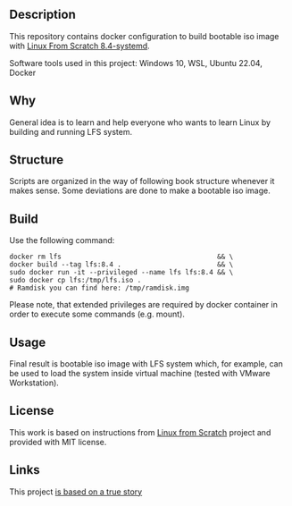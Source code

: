 ## Description

This repository contains docker configuration to build bootable iso
image with [Linux From Scratch 8.4-systemd](https://www.linuxfromscratch.org/museum/lfs-museum/8.4-systemd/LFS-BOOK-8.4-systemd-NOCHUNKS.html#ch-system-revisedchroot).

Software tools used in this project:
Windows 10, WSL, Ubuntu 22.04, Docker 

## Why

General idea is to learn and help everyone who wants to learn Linux by building and running LFS system.

## Structure

Scripts are organized in the way of following book structure whenever
it makes sense. Some deviations are done to make a bootable iso image.

## Build

Use the following command:

    docker rm lfs                                       && \
    docker build --tag lfs:8.4 .                        && \
    sudo docker run -it --privileged --name lfs lfs:8.4 && \
    sudo docker cp lfs:/tmp/lfs.iso .
    # Ramdisk you can find here: /tmp/ramdisk.img

Please note, that extended privileges are required by docker container
in order to execute some commands (e.g. mount).

## Usage

Final result is bootable iso image with LFS system which, for
example, can be used to load the system inside virtual machine (tested
with VMware Workstation).


## License

This work is based on instructions from [Linux from Scratch](http://www.linuxfromscratch.org/lfs)
project and provided with MIT license.

## Links

This project [is based on a true story](https://github.com/reinterpretcat/lfs)